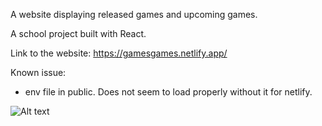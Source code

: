 A website displaying released games and upcoming games.

A school project built with React. 


Link to the website: https://gamesgames.netlify.app/

Known issue:
- env file in public. Does not seem to load properly without it for netlify. 


![Alt text](https://media.giphy.com/media/94DBMnpVEbJLy/source.gif)


